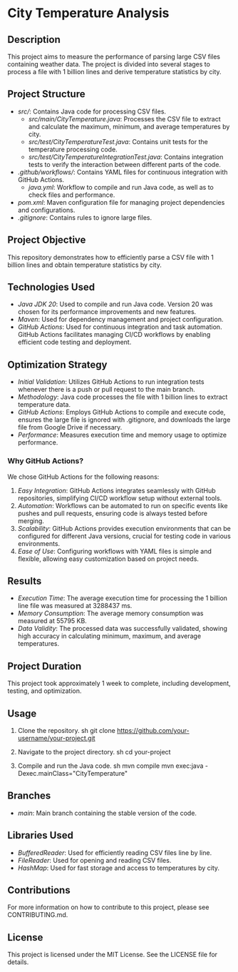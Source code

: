 # City Temperature Analysis

## Description
This project aims to measure the performance of parsing large CSV files containing weather data. The project is divided into several stages to process a file with 1 billion lines and derive temperature statistics by city.

## Project Structure
- *src/*: Contains Java code for processing CSV files.
  - *src/main/CityTemperature.java*: Processes the CSV file to extract and calculate the maximum, minimum, and average temperatures by city.
  - *src/test/CityTemperatureTest.java*: Contains unit tests for the temperature processing code.
  - *src/test/CityTemperatureIntegrationTest.java*: Contains integration tests to verify the interaction between different parts of the code.
- *.github/workflows/*: Contains YAML files for continuous integration with GitHub Actions.
  - *java.yml*: Workflow to compile and run Java code, as well as to check files and performance.
- *pom.xml*: Maven configuration file for managing project dependencies and configurations.
- *.gitignore*: Contains rules to ignore large files.

## Project Objective
This repository demonstrates how to efficiently parse a CSV file with 1 billion lines and obtain temperature statistics by city.

## Technologies Used
- *Java JDK 20*: Used to compile and run Java code. Version 20 was chosen for its performance improvements and new features.
- *Maven*: Used for dependency management and project configuration.
- *GitHub Actions*: Used for continuous integration and task automation. GitHub Actions facilitates managing CI/CD workflows by enabling efficient code testing and deployment.

## Optimization Strategy
- *Initial Validation*: Utilizes GitHub Actions to run integration tests whenever there is a push or pull request to the main branch.
- *Methodology*: Java code processes the file with 1 billion lines to extract temperature data.
- *GitHub Actions*: Employs GitHub Actions to compile and execute code, ensures the large file is ignored with .gitignore, and downloads the large file from Google Drive if necessary.
- *Performance*: Measures execution time and memory usage to optimize performance.

### Why GitHub Actions?
We chose GitHub Actions for the following reasons:
1. *Easy Integration*: GitHub Actions integrates seamlessly with GitHub repositories, simplifying CI/CD workflow setup without external tools.
2. *Automation*: Workflows can be automated to run on specific events like pushes and pull requests, ensuring code is always tested before merging.
3. *Scalability*: GitHub Actions provides execution environments that can be configured for different Java versions, crucial for testing code in various environments.
4. *Ease of Use*: Configuring workflows with YAML files is simple and flexible, allowing easy customization based on project needs.

## Results
- *Execution Time*: The average execution time for processing the 1 billion line file was measured at 3288437 ms.
- *Memory Consumption*: The average memory consumption was measured at 55795 KB.
- *Data Validity*: The processed data was successfully validated, showing high accuracy in calculating minimum, maximum, and average temperatures.

## Project Duration
This project took approximately 1 week to complete, including development, testing, and optimization.

## Usage
1. Clone the repository.
    sh
    git clone https://github.com/your-username/your-project.git
    
2. Navigate to the project directory.
    sh
    cd your-project
    
3. Compile and run the Java code.
    sh
    mvn compile
    mvn exec:java -Dexec.mainClass="CityTemperature"
    

## Branches
- *main*: Main branch containing the stable version of the code.

## Libraries Used
- *BufferedReader*: Used for efficiently reading CSV files line by line.
- *FileReader*: Used for opening and reading CSV files.
- *HashMap*: Used for fast storage and access to temperatures by city.

## Contributions
For more information on how to contribute to this project, please see CONTRIBUTING.md.

## License
This project is licensed under the MIT License. See the LICENSE file for details.

